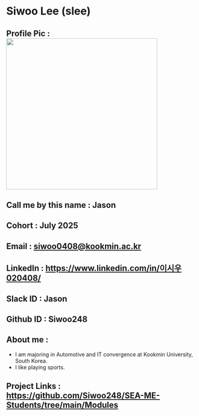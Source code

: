 # Siwoo Lee (slee)
## Profile Pic : <img width=400 src="https://avatars.githubusercontent.com/u/196653110?s=400&u=1eb752e441304507bb6ec8d27f398646b4c5c2b3&v=4">
## Call me by this name : Jason
## Cohort : July 2025
## Email : siwoo0408@kookmin.ac.kr
## LinkedIn : https://www.linkedin.com/in/이시우020408/
## Slack ID : Jason
## Github ID : Siwoo248
## About me :
 - I am majoring in Automotive and IT convergence at Kookmin University, South Korea. 
 - I like playing sports.  
## Project Links : https://github.com/Siwoo248/SEA-ME-Students/tree/main/Modules
